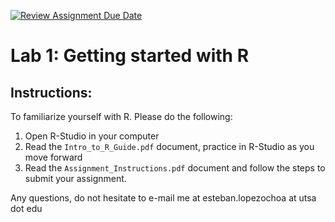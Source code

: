 [![Review Assignment Due Date](https://classroom.github.com/assets/deadline-readme-button-24ddc0f5d75046c5622901739e7c5dd533143b0c8e959d652212380cedb1ea36.svg)](https://classroom.github.com/a/cmT7uLoT)
# Lab 1: Getting started with R

## Instructions:

To familiarize yourself with R. Please do the following:

1. Open R-Studio in your computer
2. Read the `Intro_to_R_Guide.pdf` document, practice in R-Studio as you move forward
3. Read the `Assignment_Instructions.pdf` document and follow the steps to submit your assignment.

Any questions, do not hesitate to e-mail me at esteban.lopezochoa at utsa dot edu


